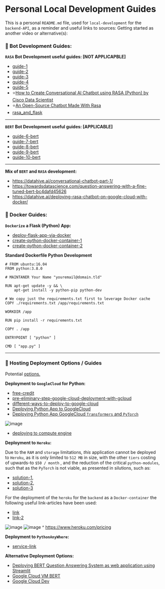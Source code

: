 # Personal Local Development Guides

This is a personal `README.md` file, used for `local-development` for the `backend-API`, as a reminder and useful links to sources:
Getting started as another video or alternative(s):

### 🤖 Bot Development Guides:

**`RASA` Bot Development useful guides: [NOT APPLICAPBLE]**
- [guide-1](https://www.machinelearningplus.com/nlp/chatbot-with-rasa-and-spacy/)
- [guide-2](https://towardsdatascience.com/create-chatbot-using-rasa-part-1-67f68e89ddad)
- [guide-3](https://medium.com/co-learning-lounge/step-by-step-guide-to-install-rasa-x-in-windows-without-docker-85da8502bce)
- [guide-4](https://medium.com/analytics-vidhya/deploying-rasa-chatbot-on-heroku-using-docker-7199bf16c219)
- [guide-5](https://thepathforward.io/building-your-first-ai-chatbot/)
- ⭐[How to Create Conversational AI Chatbot using RASA (Python) by Cisco Data Scientist](https://www.youtube.com/watch?v=Nk9K4s8g9yQ)
- ⭐[An Open-Source Chatbot Made With Rasa](https://www.youtube.com/watch?v=sazsWmP2d3o)
- [rasa_and_flask](https://www.skcript.com/svr/rasa-flask-together-forever/)

---

**`BERT` Bot Development useful guides: [APPLICABLE]**

- [guide-6-bert](https://github.com/allenai/scibert)
- [guide-7-bert](https://github.com/rsvp-ai/bertserini)
- [guide-8-bert](https://huggingface.co/models)
- [guide-9-bert](https://aclanthology.org/N19-4013/)
- [guide-10-bert](https://towardsdatascience.com/how-to-train-a-bert-model-from-scratch-72cfce554fc6)

---

**Mix of `BERT` and `RASA` development:**

- https://datahive.ai/conversational-chatbot-part-1/
- https://towardsdatascience.com/question-answering-with-a-fine-tuned-bert-bc4dafd45626
- https://datahive.ai/deploying-rasa-chatbot-on-google-cloud-with-docker/

### 🐋 Docker Guides:

**`Dockerize` a Flask (Python) App:**
- [deploy-flask-app-via-docker](https://runnable.com/docker/python/dockerize-your-flask-application)
- [create-python-docker-container-1](https://www.youtube.com/watch?v=bi0cKgmRuiA)
- [create-python-docker-container-2](https://www.docker.com/blog/containerized-python-development-part-1/)

**Standard Dockerfile Python Development**

```
# FROM ubuntu:16.04
FROM python:3.8.0

# MAINTANER Your Name "youremail@domain.tld"

RUN apt-get update -y && \
    apt-get install -y python-pip python-dev

# We copy just the requirements.txt first to leverage Docker cache
COPY ./requirements.txt /app/requirements.txt

WORKDIR /app

RUN pip install -r requirements.txt

COPY . /app

ENTRYPOINT [ "python" ]

CMD [ "app.py" ]
```

---

### 🚀 Hosting Deployment Options / Guides

Potential [options.](https://geekflare.com/python-hosting-platform/)

**Deployment to `GoogleCloud` for Python:**
- [free-credit](https://console.cloud.google.com/freetrial)
- [pre-eliminary-step-google-cloud-deployment-with-gcloud](https://cloud.google.com/sdk/docs/quickstart)
- [different-ways-to-deploy-to-google-cloud](https://www.youtube.com/watch?v=jh0fPT-AWwM)
- [Deploying Python App to GoogleCloud](https://cloud.google.com/run/docs/quickstarts/build-and-deploy/python)
- [Deploying Python App GoogleCloud `Transformers` and `PyTorch`](https://huggingface.co/blog/how-to-deploy-a-pipeline-to-google-clouds)

![image](https://user-images.githubusercontent.com/20924663/153281199-98fcf597-ff9c-46fa-bc92-22510d4d92e1.png)

- [deploying to compute engine](https://www.section.io/engineering-education/deploy-flask-to-gce/)

**Deployment to `Heroku`:**

Due to the `RAM` and `storage` limitations, _this_ application cannot be deployed to `Heroku`, as it is only limited to `512 MB` in size, with the other `tiers` costing of upwards-to `$50 / month` , and the reduction of the critical `python-modules`, such that as the `PyTorch` is not viable, as presented in silutions, such as:
- [solution-1](https://discuss.pytorch.org/t/is-there-a-slimmed-down-pytorch-for-computation/78771/3),
- [solution-2](https://stackoverflow.com/questions/59122308/heroku-slug-size-too-large-after-installing-pytorch),
- [solution-3](https://medium.com/analytics-vidhya/deploying-bert-on-heroku-7df1d23f9c43)

For the deployment of the `heroku` for the `backend` as a `Docker-container` the following useful link-articles have been used:
- [link](https://devcenter.heroku.com/articles/build-docker-images-heroku-yml)
- [link-2](https://devcenter.heroku.com/articles/container-registry-and-runtime)

![image](https://user-images.githubusercontent.com/20924663/153280702-6465adca-c517-4d1b-b160-8eea2dd4839e.png)
![image](https://user-images.githubusercontent.com/20924663/153280738-ecf93a46-a17c-4a04-9805-32dea03e468c.png)
^ https://www.heroku.com/pricing

**Deployment to `PythonAnyWhere`:**
- [service-link](https://www.pythonanywhere.com/pricing/)

**Alternative Deployment Options:**
- [Deploying BERT Question Answering System as web application using Streamlit](https://www.youtube.com/watch?v=ki84YCluXBk)
- [Google Cloud VM BERT](https://cloud.google.com/ai-platform/training/docs/algorithms/bert-start)
- [Google Cloud Dev](https://cloud.google.com/deep-learning-vm/docs/pytorch_start_instance)